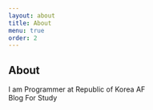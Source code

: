 ```yaml
---
layout: about
title: About
menu: true
order: 2
---
```


## About

I am Programmer at Republic of Korea AF  
Blog For Study
